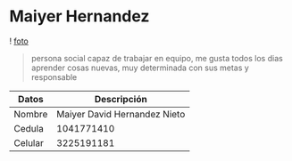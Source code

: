 # Maiyer Hernandez 

! [foto]()  

> persona social capaz de trabajar en equipo, me gusta todos los dias aprender cosas nuevas, muy determinada con sus metas y responsable 

| Datos | Descripción | 
|-------|------------|
| Nombre | Maiyer David Hernandez Nieto | 
| Cedula | 1041771410 |
| Celular | 3225191181 |



